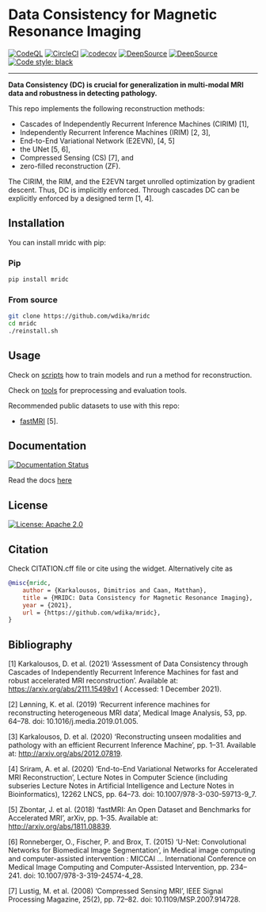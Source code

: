 # Data Consistency for Magnetic Resonance Imaging

[![CodeQL](https://github.com/wdika/mridc/actions/workflows/codeql-analysis.yml/badge.svg)](https://github.com/wdika/mridc/actions/workflows/codeql-analysis.yml)
[![CircleCI](https://circleci.com/gh/wdika/mridc/tree/main.svg?style=svg)](https://circleci.com/gh/wdika/mridc/tree/main)
[![codecov](https://codecov.io/gh/wdika/mridc/branch/main/graph/badge.svg?token=KPPQ33DOTF)](https://codecov.io/gh/wdika/mridc)
[![DeepSource](https://deepsource.io/gh/wdika/mridc.svg/?label=active+issues&show_trend=true&token=txj87v43GA6vhpbSwPEUTQtX)](https://deepsource.io/gh/wdika/mridc/?ref=repository-badge)
[![DeepSource](https://deepsource.io/gh/wdika/mridc.svg/?label=resolved+issues&show_trend=true&token=txj87v43GA6vhpbSwPEUTQtX)](https://deepsource.io/gh/wdika/mridc/?ref=repository-badge)
<a href="https://github.com/psf/black"><img alt="Code style: black" src="https://img.shields.io/badge/code%20style-black-000000.svg"></a>

---

**Data Consistency (DC) is crucial for generalization in multi-modal MRI data and robustness in detecting pathology.**

This repo implements the following reconstruction methods:

- Cascades of Independently Recurrent Inference Machines (CIRIM) [1],
- Independently Recurrent Inference Machines (IRIM) [2, 3],
- End-to-End Variational Network (E2EVN), [4, 5]
- the UNet [5, 6],
- Compressed Sensing (CS) [7], and
- zero-filled reconstruction (ZF).

The CIRIM, the RIM, and the E2EVN target unrolled optimization by gradient descent. Thus, DC is implicitly enforced.
Through cascades DC can be explicitly enforced by a designed term [1, 4].

## Installation

You can install mridc with pip:

### Pip
```bash
pip install mridc
```

### From source
```bash
git clone https://github.com/wdika/mridc
cd mridc
./reinstall.sh
```

## Usage

Check on [scripts](examples) how to train models and run a method for reconstruction.

Check on [tools](mridc/collections/reconstruction/tools) for preprocessing and evaluation tools.

Recommended public datasets to use with this repo:

- [fastMRI](https://fastmri.org/) [5].

## Documentation

[![Documentation Status](https://readthedocs.org/projects/mridc/badge/?version=latest)](https://mridc.readthedocs.io/en/latest/?badge=latest)

Read the docs [here](https://mridc.readthedocs.io/en/latest/index.html)

## License

[![License: Apache 2.0](https://img.shields.io/badge/License-Apache%202.0-blue.svg)](https://opensource.org/licenses/Apache-2.0)

## Citation

Check CITATION.cff file or cite using the widget. Alternatively cite as

```BibTeX
@misc{mridc,
    author = {Karkalousos, Dimitrios and Caan, Matthan},
    title = {MRIDC: Data Consistency for Magnetic Resonance Imaging},
    year = {2021},
    url = {https://github.com/wdika/mridc},
}
```

## Bibliography

[1] Karkalousos, D. et al. (2021) ‘Assessment of Data Consistency through Cascades of Independently Recurrent Inference
Machines for fast and robust accelerated MRI reconstruction’. Available at: https://arxiv.org/abs/2111.15498v1 (
Accessed: 1 December 2021).

[2] Lønning, K. et al. (2019) ‘Recurrent inference machines for reconstructing heterogeneous MRI data’, Medical Image
Analysis, 53, pp. 64–78. doi: 10.1016/j.media.2019.01.005.

[3] Karkalousos, D. et al. (2020) ‘Reconstructing unseen modalities and pathology with an efficient Recurrent Inference
Machine’, pp. 1–31. Available at: http://arxiv.org/abs/2012.07819.

[4] Sriram, A. et al. (2020) ‘End-to-End Variational Networks for Accelerated MRI Reconstruction’, Lecture Notes in
Computer Science (including subseries Lecture Notes in Artificial Intelligence and Lecture Notes in Bioinformatics),
12262 LNCS, pp. 64–73. doi: 10.1007/978-3-030-59713-9_7.

[5] Zbontar, J. et al. (2018) ‘fastMRI: An Open Dataset and Benchmarks for Accelerated MRI’, arXiv, pp. 1–35. Available
at: http://arxiv.org/abs/1811.08839.

[6] Ronneberger, O., Fischer, P. and Brox, T. (2015) ‘U-Net: Convolutional Networks for Biomedical Image Segmentation’,
in Medical image computing and computer-assisted intervention : MICCAI ... International Conference on Medical Image
Computing and Computer-Assisted Intervention, pp. 234–241. doi: 10.1007/978-3-319-24574-4_28.

[7] Lustig, M. et al. (2008) ‘Compressed Sensing MRI’, IEEE Signal Processing Magazine, 25(2), pp. 72–82. doi:
10.1109/MSP.2007.914728.
